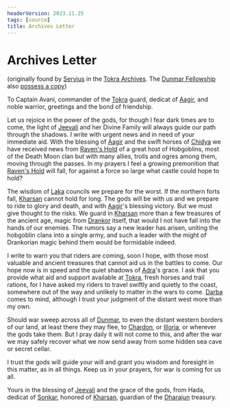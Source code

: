 ```yaml
---
headerVersion: 2023.11.25
tags: [source]
title: Archives Letter
---
```

# Archives Letter
(originally found by [Servius](<../../../people/chardonians/servius.md>) in the [Tokra Archives](<../../../gazetteer/greater-dunmar/realms/dunmar/central-dunmar/tokra/archives.md>). The [Dunmar Fellowship](<../../../people/pcs/dunmar-fellowship/dunmar-fellowship.md>) also [possess a copy](<../session-notes/session-38-dufr.md>))

To Captain Avani, commander of the [Tokra](<../../../gazetteer/greater-dunmar/realms/dunmar/central-dunmar/tokra/tokra.md>) guard, dedicat of [Aagir](<../../../gods-and-religions/gods/incorporeal-gods/dunmari-pantheon/aagir.md>), and noble warrior, greetings and the bond of friendship.

Let us rejoice in the power of the gods, for though I fear dark times are to come, the light of [Jeevali](<../../../gods-and-religions/gods/incorporeal-gods/dunmari-pantheon/jeevali.md>) and her Divine Family will always guide our path through the shadows. I write with urgent news and in need of your immediate aid. With the blessing of [Aagir](<../../../gods-and-religions/gods/incorporeal-gods/dunmari-pantheon/aagir.md>) and the swift horses of [Chidya](<../../../gods-and-religions/gods/incorporeal-gods/dunmari-pantheon/chidya.md>) we have received news from [Raven's Hold](<../../../gazetteer/greater-dunmar/dunmari-basin/raven-s-hold.md>) of a great host of Hobgoblins, most of the Death Moon clan but with many allies, trolls and ogres among them, moving through the passes. In my prayers I feel a growing premonition that [Raven's Hold](<../../../gazetteer/greater-dunmar/dunmari-basin/raven-s-hold.md>) will fall, for against a force so large what castle could hope to hold?

The wisdom of [Laka](<../../../gods-and-religions/gods/incorporeal-gods/dunmari-pantheon/laka.md>) councils we prepare for the worst. If the northern forts fall, [Kharsan](<../../../gazetteer/greater-dunmar/dunmari-basin/kharsan.md>) cannot hold for long. The gods will be with us and we prepare to ride to glory and death, and with [Aagir](<../../../gods-and-religions/gods/incorporeal-gods/dunmari-pantheon/aagir.md>)'s blessing victory. But we must give thought to the risks. We guard in [Kharsan](<../../../gazetteer/greater-dunmar/dunmari-basin/kharsan.md>) more than a few treasures of the ancient age, magic from [Drankor](<../../../history/drankorian-era/drankor.md>) itself, that would I not have fall into the hands of our enemies. The rumors say a new leader has arisen, uniting the hobgoblin clans into a single army, and such a leader with the might of Drankorian magic behind them would be formidable indeed.

I write to warn you that riders are coming, soon I hope, with those most valuable and ancient treasures that cannot aid us in the battles to come. Our hope now is in speed and the quiet shadows of [Adra](<../../../gods-and-religions/gods/incorporeal-gods/dunmari-pantheon/adra.md>)'s grace. I ask that you provide what aid and support available at [Tokra](<../../../gazetteer/greater-dunmar/realms/dunmar/central-dunmar/tokra/tokra.md>), fresh horses and trail rations, for I have asked my riders to travel swiftly and quietly to the coast, somewhere out of the way and unlikely to matter in the wars to come. [Darba](<../../../gazetteer/greater-dunmar/realms/dunmar/coastal-dunmar/darba/darba.md>) comes to mind, although I trust your judgment of the distant west more than my own.

Should war sweep across all of [Dunmar](<../../../gazetteer/greater-dunmar/realms/dunmar/dunmar.md>), to even the distant western borders of our land, at least there they may flee, to [Chardon](<../../../gazetteer/greater-chardon/chardonian-empire/chardon/chardon.md>), or [Illoria](<../../../gazetteer/nevos-and-apporia/illoria.md>), or wherever the gods take them. But I pray daily it will not come to this, and after the war we may safely recover what we now send away from some hidden sea cave or secret cellar.

I trust the gods will guide your will and grant you wisdom and foresight in this matter, as in all things. Keep us in your prayers, for war is coming for us all.

Yours in the blessing of [Jeevali](<../../../gods-and-religions/gods/incorporeal-gods/dunmari-pantheon/jeevali.md>) and the grace of the gods, from Hada, dedicat of [Sonkar](<../../../gods-and-religions/gods/incorporeal-gods/dunmari-pantheon/sonkar.md>), honored of [Kharsan](<../../../gazetteer/greater-dunmar/dunmari-basin/kharsan.md>), guardian of the [Dharajun](<../../../groups/dunmari-dynasties/dharajun-dynasty.md>) treasury.